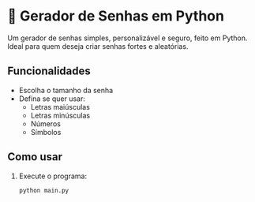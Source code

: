 # 🔐 Gerador de Senhas em Python

Um gerador de senhas simples, personalizável e seguro, feito em Python. Ideal para quem deseja criar senhas fortes e aleatórias.

## Funcionalidades
- Escolha o tamanho da senha
- Defina se quer usar:
  - Letras maiúsculas
  - Letras minúsculas
  - Números
  - Símbolos

## Como usar
1. Execute o programa:
   ```bash
   python main.py

